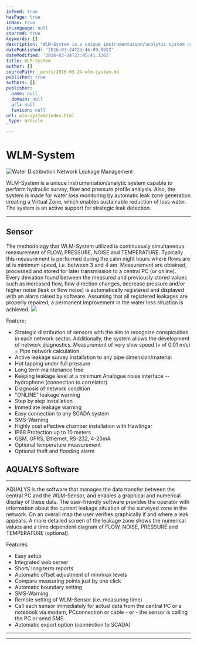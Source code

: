 ```yaml
---
inFeed: true
hasPage: true
inNav: true
inLanguage: null
starred: true
keywords: []
description: "WLM-System is a unique instrumentation/analytic system capable to perform hydraulic survey, flow and pressure profile analysis. \_Also, the system is made for water loss monitoring by automatic leak zone generation creating a Virtual Zone, which enables sustainable reduction of loss water. \_The system is an active support for strategic leak detection."
datePublished: '2016-03-24T23:46:09.092Z'
dateModified: '2016-03-24T23:45:41.126Z'
title: WLM-System
author: []
sourcePath: _posts/2016-03-24-wlm-system.md
published: true
authors: []
publisher:
  name: null
  domain: null
  url: null
  favicon: null
url: wlm-system/index.html
_type: Article

---
```

# WLM-System
![Water Distribution Network Leakage Management](https://the-grid-user-content.s3-us-west-2.amazonaws.com/bb4301fd-1aab-4536-aa49-c33cc871187d.png)

WLM-System is a unique instrumentation/analytic system capable to perform hydraulic survey, flow and pressure profile analysis.  Also, the system is made for water loss monitoring by automatic leak zone generation creating a Virtual Zone, which enables sustainable reduction of loss water.  The system is an active support for strategic leak detection.

****

## Sensor

The methodology that WLM-System utilized is continuously simultaneous measurement of  FLOW, PRESSURE, NOISE and TEMPERATURE.  Typically this measurement is performed during the calm night hours where flows are at is minimum speed, i.e. between 3 and 4 am.  Measurement are obtained, processed and stored for later transmission to a central PC (or online).  Every deviation found between the measured and previously stored values such as increased flow, flow direction changes, decrease pressure and/or higher noise (leak or flow noise) is automatically registered and displayed with an alarm raised by software.  Assuming that all registered leakages are properly repaired, a permanent improvement in the water loss situation is achieved. ![](https://the-grid-user-content.s3-us-west-2.amazonaws.com/948e63f3-334d-4581-be8a-2abd7496f6c5.jpg)

Feature:

* Strategic distribution of sensors with the aim to recognize conspicuities in each network sector.  Additionally, the system allows the development of network diagnostics. Measurement of very slow speed (v of 0.01 m/s) = Pipe network calculation. 
* Active leakage survey Installation to any pipe dimension/material 
* Hot tapping under full pressure 
* Long term maintenance free 
* Keeping leakage level at a minimum Analogue noise interface -- hydrophone (connection to correlator) 
* Diagnosis of network condition 
* "ONLINE" leakage warning 
* Step by step installation 
* Immediate leakage warning 
* Easy connection to any SCADA system 
* SMS-Warning 
* Highly cost effective chamber installation with Hawlinger 
* IP68 Protection up to 10 meters 
* GSM, GPRS, Ethernet, RS-232, 4-20mA 
* Optional temperature measurement 
* Optional theft and flooding alarm

## AQUALYS Software

****

AQUALYS is the software that manages the data transfer between the central PC and the WLM-Sensor, and enables a graphical and numerical display of these data. The user-friendly software provides the operator with information about the current leakage situation of the surveyed zone in the network. On an overall map the user verifies graphically if and where a leak appears. A more detailed screen of the leakage zone shows the numerical values and a time dependent diagram of FLOW, NOISE, PRESSURE and TEMPERATURE (optional).

Features:

* Easy setup
* Integrated web server 
* Short/ long term reports 
* Automatic offset adjustment of min/max levels 
* Compare measuring points just by one click 
* Automatic boundary setting 
* SMS-Warning 
* Remote setting of WLM-Sensor (i.e. measuring time) 
* Call each sensor immediately for actual data from the central PC or a notebook via modem, PCconnection or cable - or - the sensor is calling the PC or send SMS. 
* Automatic export option (connection to SCADA)

****

****